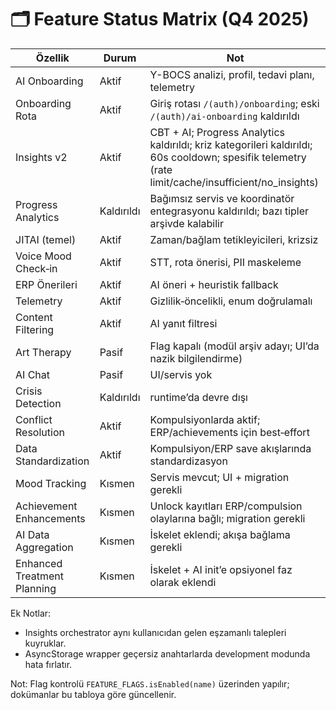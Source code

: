 # 🗂️ Feature Status Matrix (Q4 2025)

| Özellik | Durum | Not |
|---|---|---|
| AI Onboarding | Aktif | Y-BOCS analizi, profil, tedavi planı, telemetry |
| Onboarding Rota | Aktif | Giriş rotası `/(auth)/onboarding`; eski `/(auth)/ai-onboarding` kaldırıldı |
| Insights v2 | Aktif | CBT + AI; Progress Analytics kaldırıldı; kriz kategorileri kaldırıldı; 60s cooldown; spesifik telemetry (rate limit/cache/insufficient/no_insights) |
| Progress Analytics | Kaldırıldı | Bağımsız servis ve koordinatör entegrasyonu kaldırıldı; bazı tipler arşivde kalabilir |
| JITAI (temel) | Aktif | Zaman/bağlam tetikleyicileri, krizsiz |
| Voice Mood Check‑in | Aktif | STT, rota önerisi, PII maskeleme |
| ERP Önerileri | Aktif | AI öneri + heuristik fallback |
| Telemetry | Aktif | Gizlilik‑öncelikli, enum doğrulamalı |
| Content Filtering | Aktif | AI yanıt filtresi |
| Art Therapy | Pasif | Flag kapalı (modül arşiv adayı; UI’da nazik bilgilendirme) |
| AI Chat | Pasif | UI/servis yok |
| Crisis Detection | Kaldırıldı | runtime’da devre dışı |
| Conflict Resolution | Aktif | Kompulsiyonlarda aktif; ERP/achievements için best‑effort |
| Data Standardization | Aktif | Kompulsiyon/ERP save akışlarında standardizasyon |
| Mood Tracking | Kısmen | Servis mevcut; UI + migration gerekli |
| Achievement Enhancements | Kısmen | Unlock kayıtları ERP/compulsion olaylarına bağlı; migration gerekli |
| AI Data Aggregation | Kısmen | İskelet eklendi; akışa bağlama gerekli |
| Enhanced Treatment Planning | Kısmen | İskelet + AI init’e opsiyonel faz olarak eklendi |

Ek Notlar:
- Insights orchestrator aynı kullanıcıdan gelen eşzamanlı talepleri kuyruklar.
- AsyncStorage wrapper geçersiz anahtarlarda development modunda hata fırlatır.

Not: Flag kontrolü `FEATURE_FLAGS.isEnabled(name)` üzerinden yapılır; dokümanlar bu tabloya göre güncellenir.
